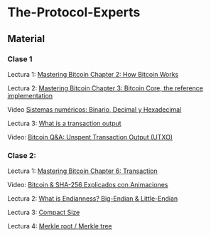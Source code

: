 # The-Protocol-Experts
## Material

### Clase 1

Lectura 1:  [Mastering Bitcoin Chapter 2: How Bitcoin Works](https://github.com/bitcoinbook/bitcoinbook/blob/develop/ch02_overview.adoc)

Lectura 2:  [Mastering Bitcoin Chapter 3: Bitcoin Core, the reference implementation](https://github.com/bitcoinbook/bitcoinbook/blob/develop/ch03_bitcoin-core.adoc)

Video [Sistemas numéricos: Binario, Decimal y Hexadecimal](https://www.youtube.com/watch?v=g9-MRBBcvdg)

Lectura 3:  [What is a transaction output](https://learnmeabitcoin.com/beginners/guide/outputs/)

Video:  [Bitcoin Q&A: Unspent Transaction Output (UTXO)](https://www.youtube.com/watch?v=ZCsakXHiwlw)



### Clase 2:

Lectura 1: [Mastering Bitcoin Chapter 6: Transaction](https://github.com/bitcoinbook/bitcoinbook/blob/develop/ch06_transactions.adoc)

Video: [Bitcoin & SHA-256 Explicados con Animaciones](https://www.youtube.com/watch?v=d_-UNZ4umBg)

Lectura 2: [What is Endianness? Big-Endian & Little-Endian](https://www.geeksforgeeks.org/dsa/little-and-big-endian-mystery/)

Lectura 3: [Compact Size](https://learnmeabitcoin.com/technical/general/compact-size/)

Lectura 4: [Merkle root / Merkle tree](https://learnmeabitcoin.com/technical/block/merkle-root/)
